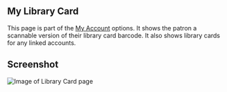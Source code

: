 ## My Library Card

This page is part of the [My Account](/MyAccount) options. It shows the patron a scannable version of their library card barcode. It also shows library cards for any linked accounts.

## Screenshot

![Image of Library Card page](/manual/images/Library_Card_SS.png)
